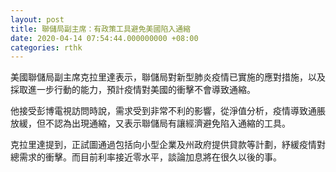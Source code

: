 ```yaml
---
layout: post
title: 聯儲局副主席：有政策工具避免美國陷入通縮
date: 2020-04-14 07:54:44.000000000 +08:00
categories: rthk
---
```


美國聯儲局副主席克拉里達表示，聯儲局對新型肺炎疫情已實施的應對措施，以及採取進一步行動的能力，預計疫情對美國的衝擊不會導致通縮。

他接受彭博電視訪問時說，需求受到非常不利的影響，從淨值分析，疫情導致通脹放緩，但不認為出現通縮，又表示聯儲局有讓經濟避免陷入通縮的工具。

克拉里達提到，正試圖通過包括向小型企業及州政府提供貸款等計劃，紓緩疫情對總需求的衝擊。而目前利率接近零水平，談論加息將在很久以後的事。
